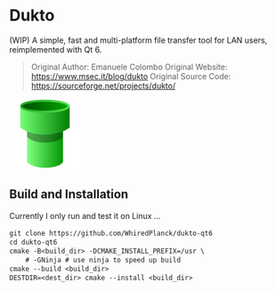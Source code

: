 # Dukto

(WIP) A simple, fast and multi-platform file transfer tool for LAN users, reimplemented with Qt 6.

> Original Author: Emanuele Colombo
> Original Website: https://www.msec.it/blog/dukto
> Original Source Code: https://sourceforge.net/projects/dukto/

<p><img src="data/dukto.png" alt="logo"/></p>

## Build and Installation

Currently I only run and test it on Linux ...

```shell
git clone https://github.com/WhiredPlanck/dukto-qt6
cd dukto-qt6
cmake -B<build_dir> -DCMAKE_INSTALL_PREFIX=/usr \
    # -GNinja # use ninja to speed up build
cmake --build <build_dir>
DESTDIR=<dest_dir> cmake --install <build_dir>
```
